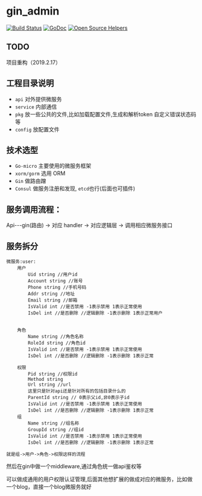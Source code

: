 # gin_admin

[![Build Status](https://travis-ci.org/go-sh/gin_admin.svg?branch=master)](https://travis-ci.org/go-sh/gin_admin)
[![GoDoc](https://godoc.org/github.com/go-sh/gin_admin?status.svg)](https://godoc.org/github.com/go-sh/gin_admin)
[![Open Source Helpers](https://www.codetriage.com/go-sh/gin_admin/badges/users.svg)](https://www.codetriage.com/go-sh/gin_admin)

## TODO

项目重构（2019.2.17）


## 工程目录说明

- `api` 对外提供微服务
- `service` 内部通信
- `pkg` 放一些公共的文件,比如加载配置文件,生成和解析token 自定义错误状态码等
- `config` 放配置文件

## 技术选型
- `Go-micro` 主要使用的微服务框架
- `xorm/gorm` 选用 ORM
- `Gin` 做路由蹭
- `Consul` 做服务注册和发现, `etcd`也行(后面也可插件)

## 服务调用流程：

Api---gin(路由) -> 对应 handler -> 对应逻辑层 -> 调用相应微服务接口

## 服务拆分


    微服务:user:
		用户
		    Uid string //用户id
		    Account string //账号
		    Phone string //手机号码
		    Addr string //地址
		    Email string //邮箱
		    IsValid int //是否禁用 -1表示禁用 1表示正常使用
		    IsDel int //是否删除 //逻辑删除 -1表示删除 1表示正常用户


		角色
		    Name string //角色名称
		    RoleId string //角色id
		    IsValid int //是否禁用 -1表示禁用 1表示正常使用
            IsDel int //是否删除 //逻辑删除 -1表示删除 1表示正常

		权限
		    Pid string //权限id
		    Method string
		    Url string //url
		    这里只是针对api还是针对所有的包括目录什么的
		    ParentId string // 0表示父id,非0表示子id
		    IsValid int //是否禁用 -1表示禁用 1表示正常使用
            IsDel int //是否删除 //逻辑删除 -1表示删除 1表示正常
		组
            Name string //组名称
            GroupId string //组id
            IsValid int //是否禁用 -1表示禁用 1表示正常使用
            IsDel int //是否删除 //逻辑删除 -1表示删除 1表示正常

	就是组->用户->角色->权限这样的流程


然后在gin中做一个middleware,通过角色统一做api鉴权等

可以做成通用的用户权限认证管理,后面其他想扩展的做成对应的微服务，比如做一个blog，直接一个blog微服务就好
